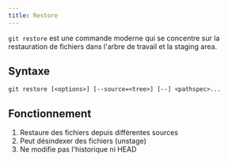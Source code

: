 ```yaml
---
title: Restore
---
```

`git restore` est une commande moderne qui se concentre sur la restauration de fichiers dans l'arbre de travail et la staging area.
## Syntaxe
```shell
git restore [<options>] [--source=<tree>] [--] <pathspec>...
```
## Fonctionnement
1. Restaure des fichiers depuis différentes sources
2. Peut désindexer des fichiers (unstage)
3. Ne modifie pas l'historique ni HEAD
